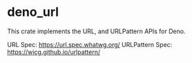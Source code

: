 # deno_url

This crate implements the URL, and URLPattern APIs for Deno.

URL Spec: https://url.spec.whatwg.org/ URLPattern Spec:
https://wicg.github.io/urlpattern/
